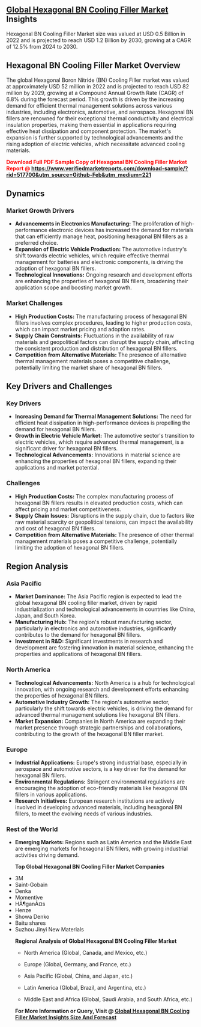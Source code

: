 <h2><a href="https://www.verifiedmarketreports.com/download-sample/?rid=517700&amp;utm_source=Github&amp;utm_medium=221" target="_blank">Global Hexagonal BN Cooling Filler Market</a> Insights</h2><p>Hexagonal BN Cooling Filler Market size was valued at USD 0.5 Billion in 2022 and is projected to reach USD 1.2 Billion by 2030, growing at a CAGR of 12.5% from 2024 to 2030.</p><p> <h2>Hexagonal BN Cooling Filler Market Overview</h2> <p>The global Hexagonal Boron Nitride (BN) Cooling Filler market was valued at approximately USD 52 million in 2022 and is projected to reach USD 82 million by 2029, growing at a Compound Annual Growth Rate (CAGR) of 6.8% during the forecast period. This growth is driven by the increasing demand for efficient thermal management solutions across various industries, including electronics, automotive, and aerospace. Hexagonal BN fillers are renowned for their exceptional thermal conductivity and electrical insulation properties, making them essential in applications requiring effective heat dissipation and component protection. The market's expansion is further supported by technological advancements and the rising adoption of electric vehicles, which necessitate advanced cooling materials. </p> <p><strong><p><span class=""><span style="color: #ff0000;"><strong>Download Full PDF Sample Copy of Hexagonal BN Cooling Filler Market Report</strong> @ </span><a href="https://www.verifiedmarketreports.com/download-sample/?rid=517700&amp;utm_source=Github-Feb&amp;utm_medium=221" target="_blank">https://www.verifiedmarketreports.com/download-sample/?rid=517700&amp;utm_source=Github-Feb&amp;utm_medium=221</a></span></p></strong></p> <h2>Dynamics</h2> <h3>Market Growth Drivers</h3> <ul> <li><strong>Advancements in Electronics Manufacturing:</strong> The proliferation of high-performance electronic devices has increased the demand for materials that can efficiently manage heat, positioning hexagonal BN fillers as a preferred choice. </li> <li><strong>Expansion of Electric Vehicle Production:</strong> The automotive industry's shift towards electric vehicles, which require effective thermal management for batteries and electronic components, is driving the adoption of hexagonal BN fillers. </li> <li><strong>Technological Innovations:</strong> Ongoing research and development efforts are enhancing the properties of hexagonal BN fillers, broadening their application scope and boosting market growth. </li> </ul> <h3>Market Challenges</h3> <ul> <li><strong>High Production Costs:</strong> The manufacturing process of hexagonal BN fillers involves complex procedures, leading to higher production costs, which can impact market pricing and adoption rates. </li> <li><strong>Supply Chain Constraints:</strong> Fluctuations in the availability of raw materials and geopolitical factors can disrupt the supply chain, affecting the consistent production and distribution of hexagonal BN fillers. </li> <li><strong>Competition from Alternative Materials:</strong> The presence of alternative thermal management materials poses a competitive challenge, potentially limiting the market share of hexagonal BN fillers. </li> </ul> <h2>Key Drivers and Challenges</h2> <h3>Key Drivers</h3> <ul> <li><strong>Increasing Demand for Thermal Management Solutions:</strong> The need for efficient heat dissipation in high-performance devices is propelling the demand for hexagonal BN fillers. </li> <li><strong>Growth in Electric Vehicle Market:</strong> The automotive sector's transition to electric vehicles, which require advanced thermal management, is a significant driver for hexagonal BN fillers. </li> <li><strong>Technological Advancements:</strong> Innovations in material science are enhancing the properties of hexagonal BN fillers, expanding their applications and market potential. </li> </ul> <h3>Challenges</h3> <ul> <li><strong>High Production Costs:</strong> The complex manufacturing process of hexagonal BN fillers results in elevated production costs, which can affect pricing and market competitiveness. </li> <li><strong>Supply Chain Issues:</strong> Disruptions in the supply chain, due to factors like raw material scarcity or geopolitical tensions, can impact the availability and cost of hexagonal BN fillers. </li> <li><strong>Competition from Alternative Materials:</strong> The presence of other thermal management materials poses a competitive challenge, potentially limiting the adoption of hexagonal BN fillers. </li> </ul> <h2>Region Analysis</h2> <h3>Asia Pacific</h3> <ul> <li><strong>Market Dominance:</strong> The Asia Pacific region is expected to lead the global hexagonal BN cooling filler market, driven by rapid industrialization and technological advancements in countries like China, Japan, and South Korea. </li> <li><strong>Manufacturing Hub:</strong> The region's robust manufacturing sector, particularly in electronics and automotive industries, significantly contributes to the demand for hexagonal BN fillers. </li> <li><strong>Investment in R&D:</strong> Significant investments in research and development are fostering innovation in material science, enhancing the properties and applications of hexagonal BN fillers. </li> </ul> <h3>North America</h3> <ul> <li><strong>Technological Advancements:</strong> North America is a hub for technological innovation, with ongoing research and development efforts enhancing the properties of hexagonal BN fillers. </li> <li><strong>Automotive Industry Growth:</strong> The region's automotive sector, particularly the shift towards electric vehicles, is driving the demand for advanced thermal management solutions like hexagonal BN fillers. </li> <li><strong>Market Expansion:</strong> Companies in North America are expanding their market presence through strategic partnerships and collaborations, contributing to the growth of the hexagonal BN filler market. </li> </ul> <h3>Europe</h3> <ul> <li><strong>Industrial Applications:</strong> Europe's strong industrial base, especially in aerospace and automotive sectors, is a key driver for the demand for hexagonal BN fillers. </li> <li><strong>Environmental Regulations:</strong> Stringent environmental regulations are encouraging the adoption of eco-friendly materials like hexagonal BN fillers in various applications. </li> <li><strong>Research Initiatives:</strong> European research institutions are actively involved in developing advanced materials, including hexagonal BN fillers, to meet the evolving needs of various industries. </li> </ul> <h3>Rest of the World</h3> <ul> <li><strong>Emerging Markets:</strong> Regions such as Latin America and the Middle East are emerging markets for hexagonal BN fillers, with growing industrial activities driving demand.</p><p><strong>Top Global Hexagonal BN Cooling Filler Market Companies</strong></p><div data-test-id=""><p><li>3M</li><li> Saint-Gobain</li><li> Denka</li><li> Momentive</li><li> HÃ¶ganÃ¤s</li><li> Henze</li><li> Showa Denko</li><li> Baitu shares</li><li> Suzhou Jinyi New Materials</li></p><div><strong>Regional Analysis of&nbsp;Global Hexagonal BN Cooling Filler Market</strong></div><ul><li dir="ltr"><p dir="ltr">North America&nbsp;(Global, Canada, and Mexico, etc.)</p></li><li dir="ltr"><p dir="ltr">Europe (Global, Germany, and France, etc.)</p></li><li dir="ltr"><p dir="ltr">Asia Pacific&nbsp;(Global, China, and Japan, etc.)</p></li><li dir="ltr"><p dir="ltr">Latin America&nbsp;(Global, Brazil, and Argentina, etc.)</p></li><li dir="ltr">Middle East and Africa&nbsp;(Global, Saudi Arabia, and South Africa, etc.)</li></ul><p><strong>For More Information or Query, Visit @&nbsp;</strong><strong><a href="https://www.verifiedmarketreports.com/product/hexagonal-bn-cooling-filler-market/?utm_source=Github&amp;utm_medium=221" target="_blank">Global Hexagonal BN Cooling Filler Market Insights Size And Forecast</a></strong></p></div>
